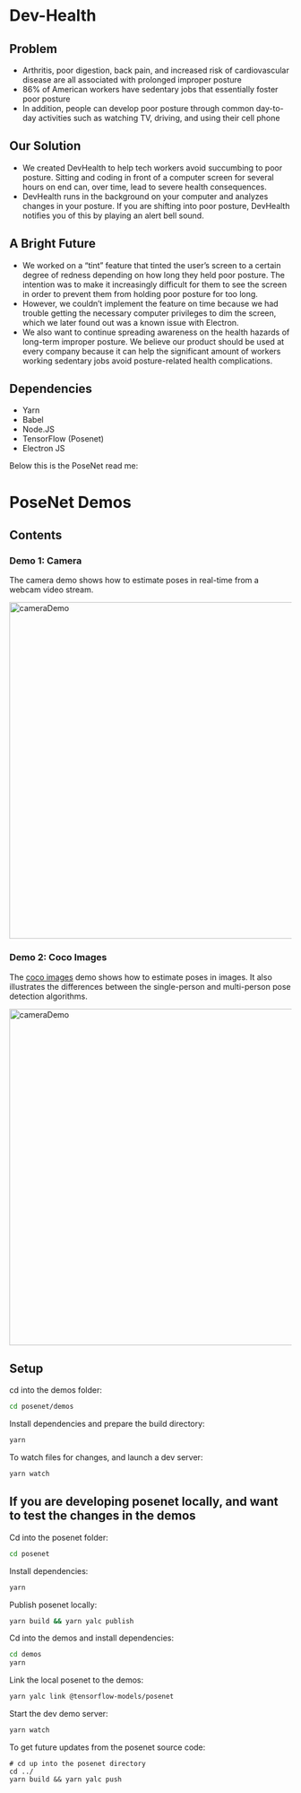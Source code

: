 # Dev-Health

## Problem
- Arthritis, poor digestion, back pain, and increased risk of cardiovascular disease are all associated with prolonged improper posture
- 86% of American workers have sedentary jobs that essentially foster poor posture
- In addition, people can develop poor posture through common day-to-day activities such as watching TV, driving, and using their cell phone

## Our Solution
- We created DevHealth to help tech workers avoid succumbing to poor posture. Sitting and coding in front of a computer screen for several hours on end can, over time, lead to severe health consequences.
- DevHealth runs in the background on your computer and analyzes changes in your posture. If you are shifting into poor posture, DevHealth notifies you of this by playing an alert bell sound. 

## A Bright Future
- We worked on a “tint” feature that tinted the user’s screen to a certain degree of redness depending on how long they held poor posture. The intention was to make it increasingly difficult for them to see the screen in order to prevent them from holding poor posture for too long. 
- However, we couldn’t implement the feature on time because we had trouble getting the necessary computer privileges to dim the screen, which we later found out was a known issue with Electron.
- We also want to continue spreading awareness on the health hazards of long-term improper posture. We believe our product should be used at every company because it can help the significant amount of workers working sedentary jobs avoid posture-related health complications.

## Dependencies
- Yarn
- Babel
- Node.JS
- TensorFlow (Posenet)
- Electron JS


Below this is the PoseNet read me:

# PoseNet Demos

## Contents

### Demo 1: Camera

The camera demo shows how to estimate poses in real-time from a webcam video stream.

<img src="https://raw.githubusercontent.com/tensorflow/tfjs-models/master/posenet/demos/camera.gif" alt="cameraDemo" style="width: 600px;"/>


### Demo 2: Coco Images

The [coco images](http://cocodataset.org/#home) demo shows how to estimate poses in images. It also illustrates the differences between the single-person and multi-person pose detection algorithms.

<img src="https://raw.githubusercontent.com/tensorflow/tfjs-models/master/posenet/demos/coco.gif" alt="cameraDemo" style="width: 600px;"/>


## Setup

cd into the demos folder:

```sh
cd posenet/demos
```

Install dependencies and prepare the build directory:

```sh
yarn
```

To watch files for changes, and launch a dev server:

```sh
yarn watch
```

## If you are developing posenet locally, and want to test the changes in the demos

Cd into the posenet folder:
```sh
cd posenet
```

Install dependencies:
```sh
yarn
```

Publish posenet locally:
```sh
yarn build && yarn yalc publish
```

Cd into the demos and install dependencies:

```sh
cd demos
yarn
```

Link the local posenet to the demos:
```sh
yarn yalc link @tensorflow-models/posenet
```

Start the dev demo server:
```sh
yarn watch
```

To get future updates from the posenet source code:
```
# cd up into the posenet directory
cd ../
yarn build && yarn yalc push
```
